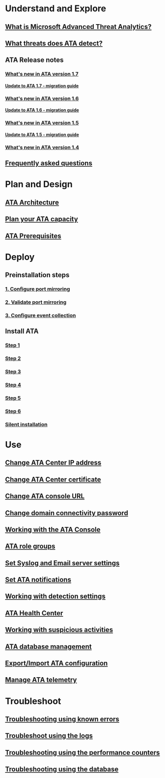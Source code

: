 # Understand and Explore
## [What is Microsoft Advanced Threat Analytics?](/advanced-threat-analytics/understand-explore/what-is-ata.md)
## [What threats does ATA detect?](/advanced-threat-analytics/understand-explore/ata-threats.md)
## ATA Release notes
### [What's new in ATA version 1.7](/advanced-threat-analytics/understand-explore/whats-new-version-1.7.md)
#### [Update to ATA 1.7 - migration guide](/advanced-threat-analytics/understand-explore/ata-update-1.7-migration-guide.md)
### [What's new in ATA version 1.6](/advanced-threat-analytics/understand-explore/whats-new-version-1.6.md)
#### [Update to ATA 1.6 - migration guide](/advanced-threat-analytics/understand-explore/ata-update-1.6-migration-guide.md)
### [What's new in ATA version 1.5](/advanced-threat-analytics/understand-explore/whats-new-version-1.5.md)
#### [Update to ATA 1.5 - migration guide](/advanced-threat-analytics/understand-explore/ata-update-1.5-migration-guide.md)
### [What's new in ATA version 1.4](/advanced-threat-analytics/understand-explore/whats-new-version-1.4.md)
## [Frequently asked questions](/advanced-threat-analytics/understand-explore/ata-technical-faq.md)
# Plan and Design
## [ATA Architecture](/advanced-threat-analytics/plan-design/ata-architecture.md)
## [Plan your ATA capacity](/advanced-threat-analytics/plan-design/ata-capacity-planning.md)
## [ATA Prerequisites](/advanced-threat-analytics/plan-design/ata-prerequisites.md)
# Deploy
## Preinstallation steps
### [1. Configure port mirroring](/advanced-threat-analytics/deploy-use/configure-port-mirroring.md)
### [2. Validate port mirroring](/advanced-threat-analytics/deploy-use/validate-port-mirroring.md)
### [3. Configure event collection](/advanced-threat-analytics/deploy-use/configure-event-collection.md)
## Install ATA
### [Step 1](/advanced-threat-analytics/deploy-use/install-ata-step1.md)
### [Step 2](/advanced-threat-analytics/deploy-use/install-ata-step2.md)
### [Step 3](/advanced-threat-analytics/deploy-use/install-ata-step3.md)
### [Step 4](/advanced-threat-analytics/deploy-use/install-ata-step4.md)
### [Step 5](/advanced-threat-analytics/deploy-use/install-ata-step5.md)
### [Step 6](/advanced-threat-analytics/deploy-use/install-ata-step6.md)
### [Silent installation](/advanced-threat-analytics/deploy-use/ata-silent-installation.md)
# Use
## [Change ATA Center IP address](/advanced-threat-analytics/deploy-use/modifying-ata-config-centerip.md)
## [Change ATA Center certificate](/advanced-threat-analytics/deploy-use/modifying-ata-config-centercert.md)
## [Change ATA console URL](/advanced-threat-analytics/deploy-use/modifying-ata-config-consoleurl.md)
## [Change domain connectivity password](/advanced-threat-analytics/deploy-use/modifying-ata-config-dcpassword.md)
## [Working with the ATA Console](/advanced-threat-analytics/deploy-use/working-with-ata-console.md)
## [ATA role groups](/advanced-threat-analytics/deploy-use/ata-role-groups.md)
## [Set Syslog and Email server settings](/advanced-threat-analytics/deploy-use/setting-syslog-email-server-settings.md)
## [Set ATA notifications](/advanced-threat-analytics/deploy-use/setting-ata-alerts.md)
## [Working with detection settings](/advanced-threat-analytics/deploy-use/working-with-detection-settings.md)
## [ATA Health Center](/advanced-threat-analytics/deploy-use/ata-health-center.md)
## [Working with suspicious activities](/advanced-threat-analytics/deploy-use/working-with-suspicious-activities.md)
## [ATA database management](/advanced-threat-analytics/deploy-use/ata-database-management.md)
## [Export/Import ATA configuration](/advanced-threat-analytics/deploy-use/ata-configuration-file.md)
## [Manage ATA telemetry](/advanced-threat-analytics/deploy-use/manage-telemetry-settings.md)
# Troubleshoot
## [Troubleshooting using known errors](/advanced-threat-analytics/troubleshoot/troubleshooting-ata-known-errors.md)
## [Troubleshoot using the logs](/advanced-threat-analytics/troubleshoot/troubleshooting-ata-using-logs.md)
## [Troubleshooting using the performance counters](/advanced-threat-analytics/troubleshoot/troubleshooting-ata-using-perf-counters.md)
## [Troubleshooting using the database](/advanced-threat-analytics/troubleshoot/troubleshooting-ata-using-ata-database.md)
